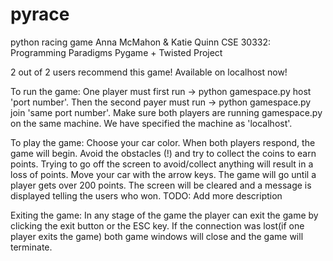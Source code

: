 # pyrace
python racing game 
Anna McMahon & Katie Quinn
CSE 30332: Programming Paradigms
Pygame + Twisted Project

2 out of 2 users recommend this game! Available on localhost now!

To run the game:
One player must first run -> python gamespace.py host 'port number'.
Then the second payer must run -> python gamespace.py join 'same port number'.
Make sure both players are running gamespace.py on the same machine. We have specified the machine as 'localhost'.

To play the game:
Choose your car color. When both players respond, the game will begin.
Avoid the obstacles (!) and try to collect the coins to earn points.
Trying to go off the screen to avoid/collect anything will result in a loss of points.
Move your car with the arrow keys.
The game will go until a player gets over 200 points. The screen will be cleared and a message is displayed telling the users who won. 
TODO: Add more description

Exiting the game:
In any stage of the game the player can exit the game by clicking the exit button or the ESC key. 
If the connection was lost(if one player exits the game) both game windows will close and the game will terminate. 
